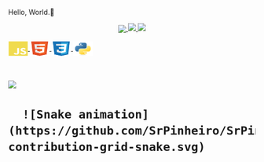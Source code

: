 Hello, World.🌹

<div align="center">
  <a href="https://github.com/SrPinheiro">
   <img src= "https://leonardo-pinheiro.tumblr.com/post/684868415463309312" width="500px" align="center">
  <img height="160em" src="https://github-readme-stats.vercel.app/api?username=SrPinheiro&show_icons=true&theme=onedark&include_all_commits=true&count_private=true"/>
  <img height="160em" src="https://github-readme-stats.vercel.app/api/top-langs/?username=SrPinheiro&layout=compact&langs_count=7&theme=onedark"/>
</div>
  
  <div style="display: inline_block"><br>
  <img align="center" alt="Leo-Js" height="30" width="40" src="https://raw.githubusercontent.com/devicons/devicon/master/icons/javascript/javascript-plain.svg">
  <img align="center" alt="Leo-HTML" height="30" width="40" src="https://raw.githubusercontent.com/devicons/devicon/master/icons/html5/html5-original.svg">
  <img align="center" alt="Leo-CSS" height="30" width="40" src="https://raw.githubusercontent.com/devicons/devicon/master/icons/css3/css3-original.svg">
  <img align="center" alt="Leo-Python" height="30" width="40" src="https://raw.githubusercontent.com/devicons/devicon/master/icons/python/python-original.svg">
</div>
  
  <div> 
    <h1> <h1>
   <a href="https://www.instagram.com/skleogp/" target="_blank"><img src="https://img.shields.io/badge/-Instagram-%23E4405F?style=for-the-badge&logo=instagram&logoColor=white" target="_blank"></a> 
      
     
      
      

      ![Snake animation](https://github.com/SrPinheiro/SrPinheiro/blob/output/github-contribution-grid-snake.svg)
 
</div>
    
</div>
